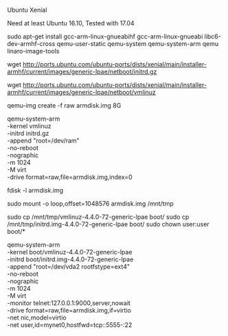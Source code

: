 Ubuntu Xenial

Need at least Ubuntu 16.10, Tested with 17.04

sudo apt-get install gcc-arm-linux-gnueabihf gcc-arm-linux-gnueabi libc6-dev-armhf-cross qemu-user-static qemu-system qemu-system-arm qemu linaro-image-tools

wget http://ports.ubuntu.com/ubuntu-ports/dists/xenial/main/installer-armhf/current/images/generic-lpae/netboot/initrd.gz

wget http://ports.ubuntu.com/ubuntu-ports/dists/xenial/main/installer-armhf/current/images/generic-lpae/netboot/vmlinuz

qemu-img create -f raw armdisk.img 8G

qemu-system-arm \
  -kernel vmlinuz \
  -initrd initrd.gz \
  -append "root=/dev/ram" \
  -no-reboot \
  -nographic \
  -m 1024 \
  -M virt \
  -drive format=raw,file=armdisk.img,index=0

fdisk -l armdisk.img

sudo mount -o loop,offset=1048576 armdisk.img /mnt/tmp

sudo cp /mnt/tmp/vmlinuz-4.4.0-72-generic-lpae boot/
sudo cp /mnt/tmp/initrd.img-4.4.0-72-generic-lpae boot/
sudo chown user:user boot/*

qemu-system-arm \
  -kernel boot/vmlinuz-4.4.0-72-generic-lpae \
  -initrd boot/initrd.img-4.4.0-72-generic-lpae \
  -append "root=/dev/vda2 rootfstype=ext4" \
  -no-reboot \
  -nographic \
  -m 1024 \
  -M virt \
  -monitor telnet:127.0.0.1:9000,server,nowait \
  -drive format=raw,file=armdisk.img,if=virtio \
  -net nic,model=virtio \
  -net user,id=mynet0,hostfwd=tcp::5555-:22
